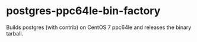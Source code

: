 # postgres-ppc64le-bin-factory
Builds postgres (with contrib) on CentOS 7 ppc64le and releases the binary tarball.
